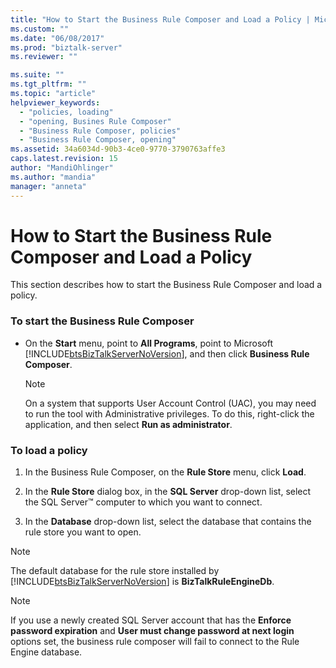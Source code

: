 ```yaml
---
title: "How to Start the Business Rule Composer and Load a Policy | Microsoft Docs"
ms.custom: ""
ms.date: "06/08/2017"
ms.prod: "biztalk-server"
ms.reviewer: ""

ms.suite: ""
ms.tgt_pltfrm: ""
ms.topic: "article"
helpviewer_keywords: 
  - "policies, loading"
  - "opening, Busines Rule Composer"
  - "Business Rule Composer, policies"
  - "Business Rule Composer, opening"
ms.assetid: 34a6034d-90b3-4ce0-9770-3790763affe3
caps.latest.revision: 15
author: "MandiOhlinger"
ms.author: "mandia"
manager: "anneta"
---
```

# How to Start the Business Rule Composer and Load a Policy
This section describes how to start the Business Rule Composer and load a policy.  
  
### To start the Business Rule Composer  
  
-   On the **Start** menu, point to **All Programs**, point to Microsoft [!INCLUDE[btsBizTalkServerNoVersion](../includes/btsbiztalkservernoversion-md.md)], and then click **Business Rule Composer**.  
  
    > [!NOTE]
    >  On a system that supports User Account Control (UAC), you may need to run the tool with Administrative privileges. To do this, right-click the application, and then select **Run as administrator**.  
  
### To load a policy  
  
1.  In the Business Rule Composer, on the **Rule Store** menu, click **Load**.  
  
2.  In the **Rule Store** dialog box, in the **SQL Server** drop-down list, select the SQL Server™ computer to which you want to connect.  
  
3.  In the **Database** drop-down list, select the database that contains the rule store you want to open.  
  
> [!NOTE]
>  The default database for the rule store installed by [!INCLUDE[btsBizTalkServerNoVersion](../includes/btsbiztalkservernoversion-md.md)] is **BizTalkRuleEngineDb**.  
  
> [!NOTE]
>  If you use a newly created SQL Server account that has the **Enforce password expiration** and **User must change password at next login** options set, the business rule composer will fail to connect to the Rule Engine database.